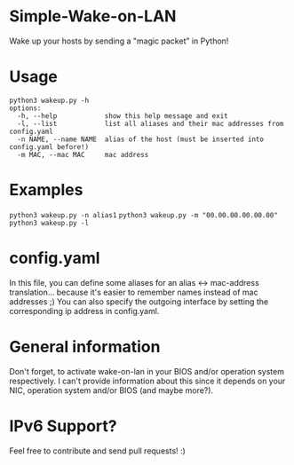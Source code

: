 # Simple-Wake-on-LAN
Wake up your hosts by sending a "magic packet" in Python!

# Usage
```
python3 wakeup.py -h
options:
  -h, --help            show this help message and exit
  -l, --list            list all aliases and their mac addresses from config.yaml
  -n NAME, --name NAME  alias of the host (must be inserted into config.yaml before!)
  -m MAC, --mac MAC     mac address
```

# Examples
`python3 wakeup.py -n alias1`
`python3 wakeup.py -m "00.00.00.00.00.00"`
`python3 wakeup.py -l`

# config.yaml
In this file, you can define some aliases for an alias <-> mac-address translation... because it's easier to remember names instead of mac addresses ;)
You can also specify the outgoing interface by setting the corresponding ip address in config.yaml.

# General information
Don't forget, to activate wake-on-lan in your BIOS and/or operation system respectively. I can't provide information about this since it depends on your NIC, operation system and/or BIOS (and maybe more?). 

# IPv6 Support? 
Feel free to contribute and send pull requests! :)
